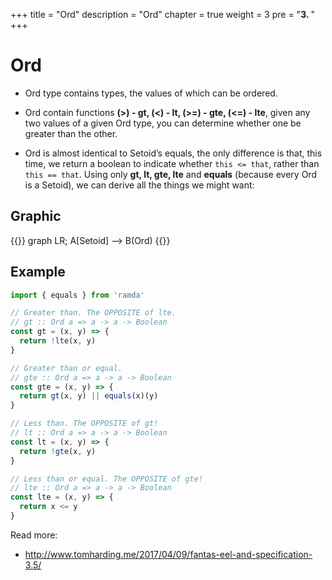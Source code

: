 +++
title = "Ord"
description = "Ord"
chapter = true
weight = 3
pre = "<b>3. </b>"
+++

# Ord
- Ord type contains types, the values of which can be ordered.

- Ord contain functions **(>) - gt, (<) - lt, (>=) - gte, (<=) - lte**,
given any two values of a given Ord type,
you can determine whether one be greater than the other.

- Ord is almost identical to Setoid’s equals,
the only difference is that, this time, we return a boolean to indicate whether `this <= that`,
rather than `this == that`. Using only **gt, lt, gte, lte** and **equals** (because every Ord is a Setoid),
we can derive all the things we might want:

## Graphic
{{<mermaid align="center">}}
graph LR;
    A[Setoid] --> B(Ord)
{{</mermaid>}}

## Example
```js
import { equals } from 'ramda'

// Greater than. The OPPOSITE of lte.
// gt :: Ord a => a -> a -> Boolean
const gt = (x, y) => {
  return !lte(x, y)
}

// Greater than or equal.
// gte :: Ord a => a -> a -> Boolean
const gte = (x, y) => {
  return gt(x, y) || equals(x)(y)
}

// Less than. The OPPOSITE of gt!
// lt :: Ord a => a -> a -> Boolean
const lt = (x, y) => {
  return !gte(x, y)
}

// Less than or equal. The OPPOSITE of gte!
// lte :: Ord a => a -> a -> Boolean
const lte = (x, y) => {
  return x <= y
}
```

Read more:
- http://www.tomharding.me/2017/04/09/fantas-eel-and-specification-3.5/
